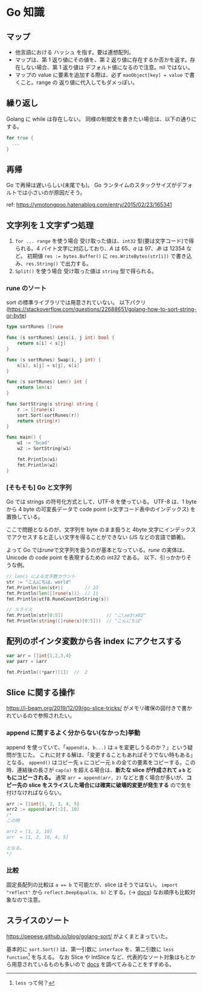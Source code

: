 # Go 知識

## マップ

- 他言語における ハッシュ を指す。要は連想配列。
- マップは、第 1 返り値にその値を、第 2 返り値に存在するか否かを返す。存在しない場合、第 1 返り値は デフォルト値になるので注意。nil ではない。
- マップの value に要素を追加する際は、必ず `maoObject[key] = value` で書くこと。range の 返り値に代入してもダメっぽい。

## 繰り返し

Golang に while は存在しない。
同様の制御文を書きたい場合は、以下の通りにする。

```go
for true {
  ...
}
```

## 再帰

Go で再帰は遅いらしい(末尾でも)。
Go ランタイムのスタックサイズがデフォルトでは小さいのが原因だそう。

ref: <https://ymotongpoo.hatenablog.com/entry/2015/02/23/165341>

## 文字列を１文字ずつ処理

1. `for ... range` を使う場合
   受け取った値は、`int32` 型(要は文字コード)で得られる。4 バイト文字に対応しており、_A_ は 65、_a_ は 97、_あ_ は 12354 など。
   初期値 `res := bytes.Buffer()` に `res.WriteBytes(str[i])` で書き込み、`res.String()` で出力する。
2. `Split()` を使う場合
   受け取った値は `string` 型で得られる。

### rune のソート

sort の標準ライブラリでは用意されていない。
以下パクリ (<https://stackoverflow.com/questions/22688651/golang-how-to-sort-string-or-byte>)

```Go
type sortRunes []rune

func (s sortRunes) Less(i, j int) bool {
    return s[i] < s[j]
}

func (s sortRunes) Swap(i, j int) {
    s[i], s[j] = s[j], s[i]
}

func (s sortRunes) Len() int {
    return len(s)
}

func SortString(s string) string {
    r := []rune(s)
    sort.Sort(sortRunes(r))
    return string(r)
}

func main() {
    w1 := "bcad"
    w2 := SortString(w1)

    fmt.Println(w1)
    fmt.Println(w2)
}
```

### [そもそも] Go と文字列

Go では strings の符号化方式として、UTF-8 を使っている。
UTF-8 は、1 byte から 4 byte の可変長データで code point (=文字コード表中のインデックス) を置換している。

ここで問題となるのが、文字列を byte のまま扱うと 4byte 文字にインデックスでアクセスすると正しい文字を得ることができない (JS などの言語で顕著)。

よって Go では*rune*で文字列を扱うのが基本となっている。_rune_ の実体は、 Unicode の code point を表現するための _int32_ である。
以下、引っかかりそうな例。

```go
// len() による文字数カウント
str := "こんにちは、world"
fmt.Println(len(str))        // 23
fmt.Println(len([]rune(s)))  // 11
fmt.Println(utf8.RuneCountInString(s))

// スライス
fmt.Println(str[0:5])                // "こ\xe3\x82"
fmt.Println(string([]rune(s)[0:5]))  // "こんにちは"
```

## 配列のポインタ変数から各 index にアクセスする

```Go
var arr = []int{1,2,3,4}
var parr = &arr

fmt.Println((*parr)[1])  //  2
```

## Slice に関する操作

<https://i-beam.org/2019/12/09/go-slice-tricks/> がメモリ確保の図付きで書かれているので参照されたい。

### append に関するよく分からない(なかった)挙動

append を使っていて、「`append(a, b...)` は `a` を変更しうるのか？」という疑問が生じた。
これに対する解は、「変更することもあればそうでない時もある」となる。
`append()` はコピー先 `a` にコピー元 `b` の全ての要素をコピーする。この時、連結後の長さが `cap(a)` を超える場合は、**新たな slice が作成されて `a` `b` ともにコピーされる。**
通常 `arr = append(arr, 2)` などと書く場合が多いが、**コピー先の slice をスライスした場合には確実に破壊的変更が発生する** ので気を付けなければならない。

```Go
arr := []int{1, 2, 3, 4, 5}
arr2 := append(arr[:2], 10)
/*
この時

arr2 = [1, 2, 10]
arr  = [1, 2, 10, 4, 5]

となる。
*/
```

### 比較

固定長配列の比較は `a == b` で可能だが、slice はそうではない。
`import "reflect"` から `reflect.DeepEqual(a, b)` とする。(-> [docs](https://golang.org/pkg/reflect/#DeepEqual))
なお順序も比較対象なので注意。

## スライスのソート

<https://pepese.github.io/blog/golang-sort/> がよくまとまっていた。

基本的に `sort.Sort()` は、第一引数に `interface` を、第二引数に `less function`[^less-func] を与える。
なお Slice や IntSlice など、代表的なソート対象はもとから用意されているものも多いので [docs](https://golang.org/pkg/sort/) を調べてみることをすすめる。

[^less-func]: `less` って何？

